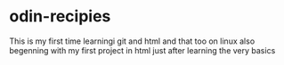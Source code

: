 # odin-recipies
This is my first time learningi git and html and that too on linux 
also begenning with my first project in html just after learning the very basics
